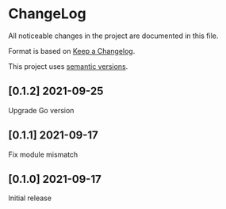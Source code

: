 ChangeLog
=========

All noticeable changes in the project  are documented in this file.

Format is based on [Keep a Changelog](https://keepachangelog.com/en/1.0.0/).

This project uses [semantic versions](https://semver.org/spec/v2.0.0.html).

## [0.1.2] 2021-09-25

Upgrade Go version

## [0.1.1] 2021-09-17

Fix module mismatch

## [0.1.0] 2021-09-17

Initial release
